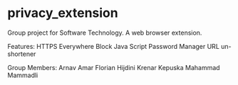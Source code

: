 # privacy_extension
Group project for Software Technology. A web browser extension.

Features:
HTTPS Everywhere
Block Java Script
Password Manager
URL un-shortener

Group Members:
Arnav Amar
Florian Hijdini
Krenar Kepuska
Mahammad Mammadli
